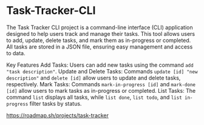 # Task-Tracker-CLI
The Task Tracker CLI project is a command-line interface (CLI) application designed to help users track and manage their tasks. This tool allows users to add, update, delete tasks, and mark them as in-progress or completed. All tasks are stored in a JSON file, ensuring easy management and access to data.

Key Features
Add Tasks: Users can add new tasks using the command `add "task description"`.
Update and Delete Tasks: Commands `update [id] "new description"` and `delete [id]` allow users to update and delete tasks, respectively.
Mark Tasks: Commands `mark-in-progress [id]` and `mark-done [id]` allow users to mark tasks as in-progress or completed.
List Tasks: The command `list` displays all tasks, while `list done`, `list todo`, and `list in-progress` filter tasks by status.

https://roadmap.sh/projects/task-tracker
